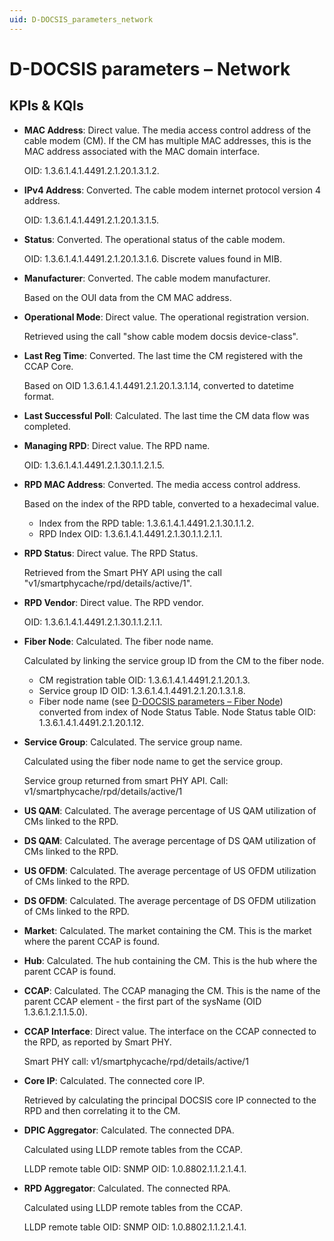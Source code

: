 ```yaml
---
uid: D-DOCSIS_parameters_network
---
```


# D-DOCSIS parameters – Network

## KPIs & KQIs

- **MAC Address**: Direct value. The media access control address of the cable modem (CM). If the CM has multiple MAC addresses, this is the MAC address associated with the MAC domain interface.

  OID: 1.3.6.1.4.1.4491.2.1.20.1.3.1.2.

- **IPv4 Address**: Converted. The cable modem internet protocol version 4 address.

  OID: 1.3.6.1.4.1.4491.2.1.20.1.3.1.5.

- **Status**: Converted. The operational status of the cable modem.

  OID: 1.3.6.1.4.1.4491.2.1.20.1.3.1.6. Discrete values found in MIB.

- **Manufacturer**: Converted. The cable modem manufacturer.

  Based on the OUI data from the CM MAC address.

- **Operational Mode**: Direct value. The operational registration version.

  Retrieved using the call "show cable modem docsis device-class".

- **Last Reg Time**: Converted. The last time the CM registered with the CCAP Core.

  Based on OID 1.3.6.1.4.1.4491.2.1.20.1.3.1.14, converted to datetime format.

- **Last Successful Poll**: Calculated. The last time the CM data flow was completed.

- **Managing RPD**: Direct value. The RPD name.

  OID: 1.3.6.1.4.1.4491.2.1.30.1.1.2.1.5.

- **RPD MAC Address**: Converted. The media access control address.

  Based on the index of the RPD table, converted to a hexadecimal value.

  - Index from the RPD table: 1.3.6.1.4.1.4491.2.1.30.1.1.2.
  - RPD Index OID: 1.3.6.1.4.1.4491.2.1.30.1.1.2.1.1.

- **RPD Status**: Direct value. The RPD Status.

  Retrieved from the Smart PHY API using the call "v1/smartphycache/rpd/details/active/1".

- **RPD Vendor**: Direct value. The RPD vendor.

  OID: 1.3.6.1.4.1.4491.2.1.30.1.1.2.1.1.

- **Fiber Node**: Calculated. The fiber node name.

  Calculated by linking the service group ID from the CM to the fiber node.

  - CM registration table OID: 1.3.6.1.4.1.4491.2.1.20.1.3.
  - Service group ID OID: 1.3.6.1.4.1.4491.2.1.20.1.3.1.8.
  - Fiber node name (see [D-DOCSIS parameters – Fiber Node](xref:D-DOCSIS_parameters_fiber_node)) converted from index of Node Status Table. Node Status table OID: 1.3.6.1.4.1.4491.2.1.20.1.12.

- **Service Group**: Calculated. The service group name.

  Calculated using the fiber node name to get the service group.

  Service group returned from smart PHY API. Call: v1/smartphycache/rpd/details/active/1

- **US QAM**: Calculated. The average percentage of US QAM utilization of CMs linked to the RPD.

- **DS QAM**: Calculated. The average percentage of DS QAM utilization of CMs linked to the RPD.

- **US OFDM**: Calculated. The average percentage of US OFDM utilization of CMs linked to the RPD.

- **DS OFDM**: Calculated. The average percentage of DS OFDM utilization of CMs linked to the RPD.

- **Market**: Calculated. The market containing the CM. This is the market where the parent CCAP is found.

- **Hub**: Calculated. The hub containing the CM. This is the hub where the parent CCAP is found.

- **CCAP**: Calculated. The CCAP managing the CM. This is the name of the parent CCAP element - the first part of the sysName (OID 1.3.6.1.2.1.1.5.0).

- **CCAP Interface**: Direct value. The interface on the CCAP connected to the RPD, as reported by Smart PHY.

  Smart PHY call: v1/smartphycache/rpd/details/active/1

- **Core IP**: Calculated. The connected core IP.

  Retrieved by calculating the principal DOCSIS core IP connected to the RPD and then correlating it to the CM.

- **DPIC Aggregator**: Calculated. The connected DPA.

  Calculated using LLDP remote tables from the CCAP.

  LLDP remote table OID: SNMP OID: 1.0.8802.1.1.2.1.4.1.

- **RPD Aggregator**: Calculated. The connected RPA.

  Calculated using LLDP remote tables from the CCAP.

  LLDP remote table OID: SNMP OID: 1.0.8802.1.1.2.1.4.1.
